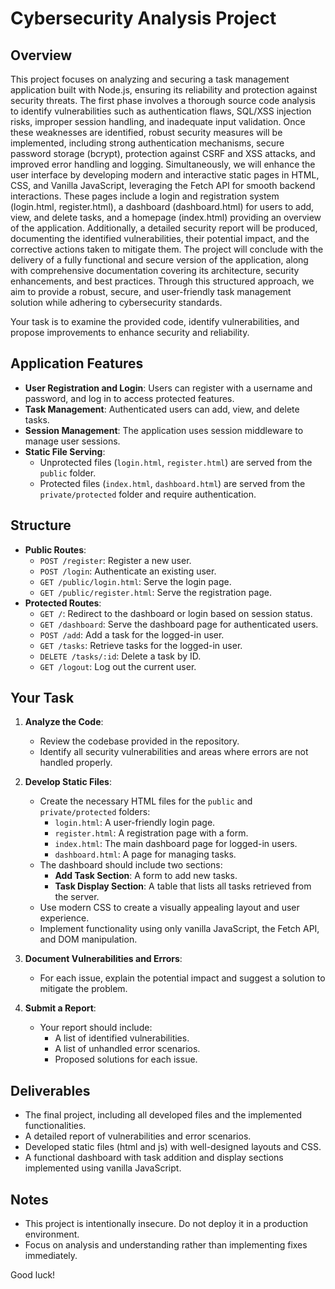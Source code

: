 # Cybersecurity Analysis Project

## Overview
This project focuses on analyzing and securing a task management application built with Node.js, ensuring its reliability and protection against security threats. The first phase involves a thorough source code analysis to identify vulnerabilities such as authentication flaws, SQL/XSS injection risks, improper session handling, and inadequate input validation. Once these weaknesses are identified, robust security measures will be implemented, including strong authentication mechanisms, secure password storage (bcrypt), protection against CSRF and XSS attacks, and improved error handling and logging. Simultaneously, we will enhance the user interface by developing modern and interactive static pages in HTML, CSS, and Vanilla JavaScript, leveraging the Fetch API for smooth backend interactions. These pages include a login and registration system (login.html, register.html), a dashboard (dashboard.html) for users to add, view, and delete tasks, and a homepage (index.html) providing an overview of the application. Additionally, a detailed security report will be produced, documenting the identified vulnerabilities, their potential impact, and the corrective actions taken to mitigate them. The project will conclude with the delivery of a fully functional and secure version of the application, along with comprehensive documentation covering its architecture, security enhancements, and best practices. Through this structured approach, we aim to provide a robust, secure, and user-friendly task management solution while adhering to cybersecurity standards.

Your task is to examine the provided code, identify vulnerabilities, and propose improvements to enhance security and reliability.

## Application Features
- **User Registration and Login**: Users can register with a username and password, and log in to access protected features.
- **Task Management**: Authenticated users can add, view, and delete tasks.
- **Session Management**: The application uses session middleware to manage user sessions.
- **Static File Serving**: 
  - Unprotected files (`login.html`, `register.html`) are served from the `public` folder.
  - Protected files (`index.html`, `dashboard.html`) are served from the `private/protected` folder and require authentication.

## Structure
- **Public Routes**:
  - `POST /register`: Register a new user.
  - `POST /login`: Authenticate an existing user.
  - `GET /public/login.html`: Serve the login page.
  - `GET /public/register.html`: Serve the registration page.
- **Protected Routes**:
  - `GET /`: Redirect to the dashboard or login based on session status.
  - `GET /dashboard`: Serve the dashboard page for authenticated users.
  - `POST /add`: Add a task for the logged-in user.
  - `GET /tasks`: Retrieve tasks for the logged-in user.
  - `DELETE /tasks/:id`: Delete a task by ID.
  - `GET /logout`: Log out the current user.

## Your Task
1. **Analyze the Code**:
   - Review the codebase provided in the repository.
   - Identify all security vulnerabilities and areas where errors are not handled properly.

2. **Develop Static Files**:
   - Create the necessary HTML files for the `public` and `private/protected` folders:
     - `login.html`: A user-friendly login page.
     - `register.html`: A registration page with a form.
     - `index.html`: The main dashboard page for logged-in users.
     - `dashboard.html`: A page for managing tasks.
   - The dashboard should include two sections:
     - **Add Task Section**: A form to add new tasks.
     - **Task Display Section**: A table that lists all tasks retrieved from the server.
   - Use modern CSS to create a visually appealing layout and user experience.
   - Implement functionality using only vanilla JavaScript, the Fetch API, and DOM manipulation.

3. **Document Vulnerabilities and Errors**:
   - For each issue, explain the potential impact and suggest a solution to mitigate the problem.

4. **Submit a Report**:
   - Your report should include:
     - A list of identified vulnerabilities.
     - A list of unhandled error scenarios.
     - Proposed solutions for each issue.

## Deliverables
- The final project, including all developed files and the implemented functionalities.
- A detailed report of vulnerabilities and error scenarios.
- Developed static files (html and js) with well-designed layouts and CSS.
- A functional dashboard with task addition and display sections implemented using vanilla JavaScript.

## Notes
- This project is intentionally insecure. Do not deploy it in a production environment.
- Focus on analysis and understanding rather than implementing fixes immediately.

Good luck!

